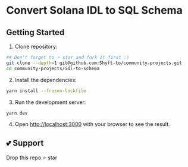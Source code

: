 # Convert Solana IDL to SQL Schema

## Getting Started

1. Clone repository:
```bash
## Don't forget to ⭐ star and fork it first :)
git clone --depth=1 git@github.com:Shyft-to/community-projects.git
cd community-projects/idl-to-schema
```
2. Install the dependencies:
```bash
yarn install --frozen-lockfile
```
3. Run the development server:
```bash
yarn dev
```
4. Open [http://localhost:3000](http://localhost:3000) with your browser to see the result.

## 💕 Support
Drop this repo ⭐ star